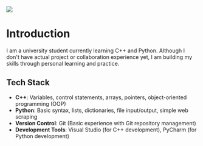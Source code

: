 <img src="https://capsule-render.vercel.app/api?type=waving&color=2EFEF7&height=200&section=header&text=Hello%20World!&fontSize=60&fontColor=000000" />

# Introduction

I am a university student currently learning C++ and Python. Although I don't have actual project or collaboration experience yet, I am building my skills through personal learning and practice.


## Tech Stack

- **C++**: Variables, control statements, arrays, pointers, object-oriented programming (OOP)
- **Python**: Basic syntax, lists, dictionaries, file input/output, simple web scraping
- **Version Control**: Git (Basic experience with Git repository management)
- **Development Tools**: Visual Studio (for C++ development), PyCharm (for Python development)

